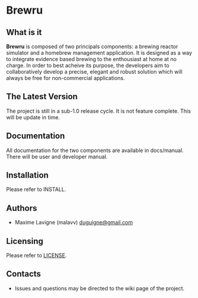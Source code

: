 # Brewru

## What is it
**Brewru** is composed of two principals components: a brewing reactor simulator and a homebrew management application. It is designed as a way to integrate evidence based brewing to the enthousiast at home at no charge. In order to best acheive its purpose, the developers aim to collaboratively develop a precise, elegant and robust solution which will always be free for non-commercial applications.

## The Latest Version
The project is still in a sub-1.0 release cycle. It is not feature complete. This will be update in time.

## Documentation
All documentation for the two components are available in docs/manual. There will be user and developer manual.

## Installation
Please refer to INSTALL.

## Authors
* Maxime Lavigne (malavv) <duguigne@gmail.com>

## Licensing
Please refer to [LICENSE](LICENSE.md).

## Contacts
* Issues and questions may be directed to the wiki page of the project.